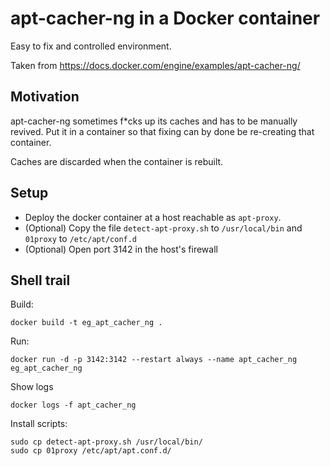 # apt-cacher-ng in a Docker container

Easy to fix and controlled environment.

Taken from https://docs.docker.com/engine/examples/apt-cacher-ng/

## Motivation

apt-cacher-ng sometimes f*cks up its caches and has to be manually revived. Put it in a container so that fixing can by done be re-creating that container.

Caches are discarded when the container is rebuilt.

## Setup

* Deploy the docker container at a host reachable as `apt-proxy`.
* (Optional) Copy the file `detect-apt-proxy.sh` to `/usr/local/bin` and  `01proxy` to `/etc/apt/conf.d`
* (Optional) Open port 3142 in the host's firewall

## Shell trail

Build:
```
docker build -t eg_apt_cacher_ng .
```

Run:
```
docker run -d -p 3142:3142 --restart always --name apt_cacher_ng eg_apt_cacher_ng
```

Show logs
```
docker logs -f apt_cacher_ng
```

Install scripts:
```
sudo cp detect-apt-proxy.sh /usr/local/bin/
sudo cp 01proxy /etc/apt/apt.conf.d/
```
